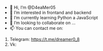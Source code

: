 - 👋 Hi, I’m @D4eaMer05
- 👀 I’m interested in frontand and backend
- 🌱 I’m currently learning Python a JavaScript
- 💞️ I’m looking to collaborate on ...
- 📫 You can contact me on:
1) Telegram: https://t.me/dreamer0_8
2) Vk: 
